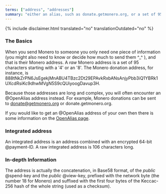 ```yaml
---
terms: ["address", "addresses"]
summary: "either an alias, such as donate.getmonero.org, or a set of 95 characters starting with a 4"
---
```


{% include disclaimer.html translated="no" translationOutdated="no" %}

### The Basics

When you send Monero to someone you only need one piece of information (you might also need to know or decide how much to send them ^_^ ), and that is their Monero address. A *raw* Monero address is a set of 95 characters starting with a '4' or an '8'. The Monero donation address, for instance, is 888tNkZrPN6JsEgekjMnABU4TBzc2Dt29EPAvkRxbANsAnjyPbb3iQ1YBRk1UXcdRsiKc9dhwMVgN5S9cQUiyoogDavup3H.

Because those addresses are long and complex, you will often encounter an @OpenAlias address instead. For example, Monero donations can be sent to donate@getmonero.org or donate.getmonero.org.

If you would like to get an @OpenAlias address of your own then there is some information on the [OpenAlias page](https://openalias.org/).

### Integrated address

An integrated address is an address combined with an encrypted 64-bit @payment-ID. A raw integrated address is 106 characters long.

### In-depth Information

The address is actually the concatenation, in Base58 format, of the *public* @spend-key and the *public* @view-key, prefixed with the network byte (the number 18 for Monero) and suffixed with the first four bytes of the Keccac-256 hash of the whole string (used as a checksum).
